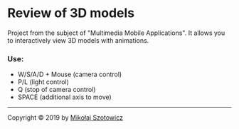 # Review of 3D models
Project from the subject of "Multimedia Mobile Applications". It allows you to interactively view 3D models with animations.

### Use:

* W/S/A/D + Mouse (camera control)
* P/L (light control)
* Q (stop of camera control)
* SPACE (additional axis to move)

----
Copyright © 2019 by [Mikołaj Szotowicz](https://github.com/szotowicz)
